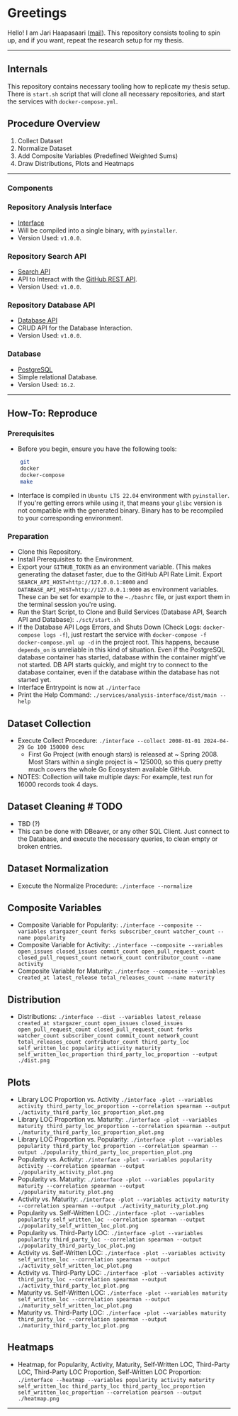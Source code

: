 # Greetings

Hello! I am Jari Haapasaari ([mail](mailto:haapjari@gmail.com)). This repository consists tooling to spin up, and if you want, repeat the research setup for my thesis.

---

## Internals

This repository contains necessary tooling how to replicate my thesis setup. There is `start.sh` script that will clone all necessary repositories, and start the services with `docker-compose.yml`. 

## Procedure Overview

1. Collect Dataset
2. Normalize Dataset
3. Add Composite Variables (Predefined Weighted Sums)
4. Draw Distributions, Plots and Heatmaps

---

### Components

### Repository Analysis Interface

- [Interface](https://github.com/haapjari/repository-analysis-interface/releases/tag/v1.0.0)
- Will be compiled into a single binary, with `pyinstaller`.
- Version Used: `v1.0.0`.

### Repository Search API

- [Search API](https://github.com/haapjari/repository-search-api/releases/tag/v1.0.0)
- API to Interact with the [GitHub REST API](https://docs.github.com/en/rest?apiVersion=2022-11-28).
- Version Used: `v1.0.0`.

### Repository Database API

- [Database API](https://github.com/haapjari/repository-database-api/releases/tag/v1.0.0)
- CRUD API for the Database Interaction.
- Version Used: `v1.0.0`.

### Database

- [PostgreSQL](https://www.postgresql.org/)
- Simple relational Database.
- Version Used: `16.2`.

---

## How-To: Reproduce

### Prerequisites

- Before you begin, ensure you have the following tools:

```bash
    git
    docker
    docker-compose
    make
```

- Interface is compiled in `Ubuntu LTS 22.04` environment with `pyinstaller`. If you're getting errors while using it, that means your `glibc` version is not compatible with the generated binary. Binary has to be recompiled to your corresponding environment.

### Preparation

- Clone this Repository.
- Install Prerequisites to the Environment.
- Export your `GITHUB_TOKEN` as an environment variable. (This makes generating the dataset faster, due to the GitHub API Rate Limit. Export `SEARCH_API_HOST=http://127.0.0.1:8000` and `DATABASE_API_HOST=http://127.0.0.1:9000` as environment variables. These can be set for example to the `~./bashrc` file, or just export them in the terminal session you're using.
- Run the Start Script, to Clone and Build Services (Database API, Search API and Database): `./sct/start.sh`
- If the Database API Logs Errors, and Shuts Down (Check Logs: `docker-compose logs -f`), just restart the service with `docker-compose -f docker-compose.yml up -d` in the project root. This happens, because `depends_on` is unreliable in this kind of situation. Even if the PostgreSQL database container has started, database within the container might've not started. DB API starts quickly, and might try to connect to the database container, even if the database within the database has not started yet.
- Interface Entrypoint is now at `./interface`
- Print the Help Command: `./services/analysis-interface/dist/main --help`

## Dataset Collection

- Execute Collect Procedure: `./interface --collect 2008-01-01 2024-04-29 Go 100 150000 desc`
  - First Go Project (with enough stars) is released at ~ Spring 2008. Most Stars within a single project is ~ 125000, so this query pretty much covers the whole Go Ecosystem available GitHub.
- NOTES: Collection will take multiple days: For example, test run for 16000 records took 4 days.

## Dataset Cleaning # TODO

- TBD (?)
- This can be done with DBeaver, or any other SQL Client. Just connect to the Database, and execute the necessary queries, to clean empty or broken entries.
 
## Dataset Normalization 
 
- Execute the Normalize Procedure: `./interface --normalize`

## Composite Variables

- Composite Variable for Popularity: `./interface --composite --variables stargazer_count forks subscriber_count watcher_count --name popularity`
- Composite Variable for Activity: `./interface --composite --variables open_issues closed_issues commit_count open_pull_request_count closed_pull_request_count network_count contributor_count --name activity`
- Composite Variable for Maturity: `./interface --composite --variables created_at latest_release total_releases_count --name maturity`
 
## Distribution

- Distributions: `./interface --dist --variables latest_release created_at stargazer_count open_issues closed_issues open_pull_request_count closed_pull_request_count forks watcher_count subscriber_count commit_count network_count total_releases_count contributor_count third_party_loc self_written_loc popularity activity maturity self_written_loc_proportion third_party_loc_proportion --output ./dist.png`

## Plots

- Library LOC Proportion vs. Activity `./interface -plot --variables activity third_party_loc_proportion --correlation spearman --output ./activity_third_party_loc_proportion_plot.png`
- Library LOC Proportion vs. Maturity: `./interface -plot --variables maturity third_party_loc_proportion --correlation spearman --output ./maturity_third_party_loc_proportion_plot.png`
- Library LOC Proportion vs. Popularity: `./interface -plot --variables popularity third_party_loc_proportion --correlation spearman --output ./popularity_third_party_loc_proportion_plot.png`
- Popularity vs. Activity: `./interface -plot --variables popularity activity --correlation spearman --output ./popularity_activity_plot.png`
- Popularity vs. Maturity: `./interface -plot --variables popularity maturity --correlation spearman --output ./popularity_maturity_plot.png`
- Activity vs. Maturity: `./interface -plot --variables activity maturity --correlation spearman --output ./activity_maturity_plot.png`
- Popularity vs. Self-Written LOC: `./interface -plot --variables popularity self_written_loc --correlation spearman --output ./popularity_self_written_loc_plot.png`
- Popularity vs. Third-Party LOC: `./interface -plot --variables popularity third_party_loc --correlation spearman --output ./popularity_third_party_loc_plot.png`
- Activity vs. Self-Written LOC: `./interface -plot --variables activity self_written_loc --correlation spearman --output ./activity_self_written_loc_plot.png`
- Activity vs. Third-Party LOC: `./interface -plot --variables activity third_party_loc --correlation spearman --output ./activity_third_party_loc_plot.png`
- Maturity vs. Self-Written LOC: `./interface -plot --variables maturity self_written_loc --correlation spearman --output ./maturity_self_written_loc_plot.png`
- Maturity vs. Third-Party LOC: `./interface -plot --variables maturity third_party_loc --correlation spearman --output ./maturity_third_party_loc_plot.png`

## Heatmaps

- Heatmap, for Popularity, Activity, Maturity, Self-Written LOC, Third-Party LOC, Third-Party LOC Proportion, Self-Written LOC Proportion: `./interface --heatmap --variables popularity activity maturity self_written_loc third_party_loc third_party_loc_proportion self_written_loc_proportion --correlation pearson --output ./heatmap.png`

---